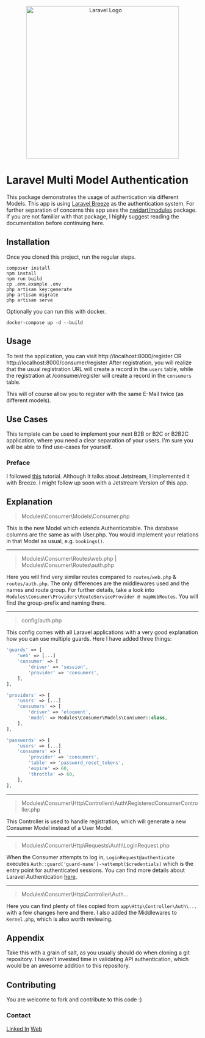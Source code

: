 <p align="center"><a href="https://laravel.com" target="_blank"><img src="https://raw.githubusercontent.com/laravel/art/master/logo-lockup/5%20SVG/2%20CMYK/1%20Full%20Color/laravel-logolockup-cmyk-red.svg" width="400" alt="Laravel Logo"></a></p>


# Laravel Multi Model Authentication

This package demonstrates the usage of authentication via different Models. This app is using [Laravel Breeze](https://laravel.com/docs/10.x/starter-kits#laravel-breeze) as the authentication system.
For further separation of concerns this app uses the [nwidart/modules](https://nwidart.com/laravel-modules/v6/introduction) package. If you are not familiar with that package, I highly suggest reading the documentation before continuing here.

## Installation

Once you cloned this project, run the regular steps.

```shell
composer install
npm install
npm run build
cp .env.example .env
php artisan key:generate
php artisan migrate
php artisan serve
```

Optionally you can run this with docker.

```shell
docker-compose up -d --build
```

## Usage

To test the application, you can visit http://localhost:8000/register OR http://localhost:8000/consumer/register
After registration, you will realize that the usual registration URL will create a record in the `users` table, while the registration at /consumer/register will create a record in the `consumers` table.

This will of course allow you to register with the same E-Mail twice (as different models).

## Use Cases
This template can be used to implement your next B2B or B2C or B2B2C application, where you need a clear separation of your users. I'm sure you will be able to find use-cases for yourself.

### Preface
I followed [this](https://www.youtube.com/watch?v=vcYAS_ZBJ6Q&list=PL8z-YHNIa8wksXALnv_PWPukBAr86pt7n) tutorial. Although it talks about Jetstream, I implemented it with Breeze. I might follow up soon with a Jetstream Version of this app.

## Explanation

> Modules\Consumer\Models\Consumer.php

This is the new Model which extends Authenticatable. The database columns are the same as with User.php. You would implement your relations in that Model as usual, e.g. `bookings()`.

---
> Modules\Consumer\Routes\web.php | Modules\Consumer\Routes\auth.php

Here you will find very similar routes compared to `routes/web.php` & `routes/auth.php`. The only differences are the middlewares used and the names and route group.
For further details, take a look into `Modules\Consumer\Providers\RouteServiceProvider @ mapWebRoutes`. You will find the group-prefix and naming there.

---
> config/auth.php

This config comes with all Laravel applications with a very good explanation how you can use multiple guards. Here I have added three things:

```php
'guards' => [
    'web' => [...]
    'consumer' => [
        'driver' => 'session',
        'provider' => 'consumers',
    ],
],
```
```php
'providers' => [
    'users' => [...]
    'consumers' => [
        'driver' => 'eloquent',
        'model' => Modules\Consumer\Models\Consumer::class,
    ],
],
```
```php
'passwords' => [
    'users' => [...]
    'consumers' => [
        'provider' => 'consumers',
        'table' => 'password_reset_tokens',
        'expire' => 60,
        'throttle' => 60,
    ],
],
```

---
> Modules\Consumer\Http\Controllers\Auth\RegisteredConsumerController.php

This Controller is used to handle registration, which will generate a new Consumer Model instead of a User Model. 

---
> Modules\Consumer\Http\Requests\Auth\LoginRequest.php

When the Consumer attempts to log in, `LoginRequest@authenticate` executes `Auth::guard('guard-name')->attempt($credentials)` which is the entry point for authenticated sessions.
You can find more details about Laravel Authentication [here](https://laravel.com/docs/authentication).

---
> Modules\Consumer\Http\Controller\Auth\...

Here you can find plenty of files copied from `app\Http\Controller\Auth\...` with a few changes here and there. I also added the Middlewares to `Kernel.php`, which is also worth reviewing.

## Appendix
Take this with a grain of salt, as you usually should do when cloning a git repository. I haven't invested time in validating API authentication, which would be an awesome addition to this repository. 

## Contributing

You are welcome to fork and contribute to this code :)


### Contact
[Linked In](https://de.linkedin.com/in/hussam-itani-31a156195)
[Web](https://it-ani.de/#contact)
